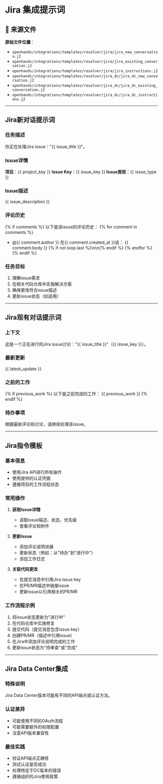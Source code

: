 # Jira 集成提示词

## 📎 来源文件

**原始文件位置**：
- `openhands/integrations/templates/resolver/jira/jira_new_conversation.j2`
- `openhands/integrations/templates/resolver/jira/jira_existing_conversation.j2`
- `openhands/integrations/templates/resolver/jira/jira_instructions.j2`
- `openhands/integrations/templates/resolver/jira_dc/jira_dc_new_conversation.j2`
- `openhands/integrations/templates/resolver/jira_dc/jira_dc_existing_conversation.j2`
- `openhands/integrations/templates/resolver/jira_dc/jira_dc_instructions.j2`

---

## Jira新对话提示词

### 任务描述
你正在处理Jira issue："{{ issue_title }}"。

### Issue详情
**项目**：{{ project_key }}
**Issue Key**：{{ issue_key }}
**Issue类型**：{{ issue_type }}

### Issue描述
{{ issue_description }}

### 评论历史
{% if comments %}
以下是该issue的评论历史：
{% for comment in comments %}
- @{{ comment.author }} 在{{ comment.created_at }}说：
{{ comment.body }}
{% if not loop.last %}\n\n{% endif %}
{% endfor %}
{% endif %}

### 任务目标
1. 理解issue需求
2. 在相关代码仓库中实施解决方案
3. 确保更改符合issue描述
4. 更新issue状态（如适用）

---

## Jira现有对话提示词

### 上下文
这是一个正在进行的Jira issue讨论："{{ issue_title }}"（{{ issue_key }}）。

### 最新更新
{{ latest_update }}

### 之前的工作
{% if previous_work %}
以下是之前完成的工作：
{{ previous_work }}
{% endif %}

### 待办事项
根据最新评论和讨论，请继续处理该issue。

---

## Jira指令模板

### 基本信息
- 使用Jira API进行所有操作
- 使用提供的认证凭据
- 遵循项目的工作流程状态

### 常用操作
1. **获取Issue详情**
   - 读取issue描述、状态、优先级
   - 查看评论和附件

2. **更新Issue**
   - 添加评论说明进展
   - 更新状态（例如：从"待办"到"进行中"）
   - 添加工作日志

3. **关联代码更改**
   - 在提交消息中引用Jira issue key
   - 在PR/MR描述中链接issue
   - 更新issue以引用相关的PR/MR

### 工作流程示例
1. 将issue状态更新为"进行中"
2. 在代码仓库中实施修复
3. 提交代码（提交消息包含issue key）
4. 创建PR/MR（描述中引用issue）
5. 在Jira中添加评论说明完成的工作
6. 更新issue状态为"待审查"或"完成"

---

## Jira Data Center集成

### 特殊说明
Jira Data Center版本可能有不同的API端点或认证方法。

### 认证差异
- 可能使用不同的OAuth流程
- 可能需要额外的权限配置
- 注意API版本兼容性

### 最佳实践
- 验证API端点正确性
- 测试认证是否成功
- 处理特定于DC版本的错误
- 遵循组织的Jira使用政策

